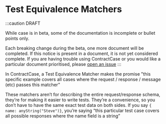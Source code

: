 # Test Equivalence Matchers

:::caution DRAFT

While case is in beta, some of the documentation is incomplete or bullet points only. 

Each breaking change during the beta, one more document will be completed. If this notice is present in a document, it is not yet considered complete. If you are having trouble using ContractCase or you would like a particular document prioritised, please [open an issue](https://github.com/case-contract-testing/case/issues/new)
:::

In ContractCase, a Test Equivalence Matcher makes the promise "this specific example covers all cases where the request / response / message (etc) passes this matcher"

These matchers aren’t for describing the entire request/response schema, they’re for making it easier to
write tests. They’re a convenience, so you don’t have to have the same exact
test data on both sides.
If you say `{ name: anyString("Steve")}`, you’re saying “this particular test case covers all possible responses where the name field is a string”